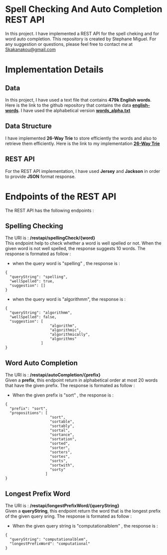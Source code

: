 # Spell Checking And Auto Completion REST API
In this project. I have implemented a REST API for the spell cheking and for word auto completion. 
This repository is created by Stephane Miguel. For any suggestion or questions, please feel free to contact me at Skakanakou@gmail.com

# Implementation Details
## Data
In this project, I have used a text file that contains **479k English words**. Here is the link to the github repository that contains the data [**english-words**](https://github.com/dwyl/english-words). I have used the alphabetical version [**words_alpha.txt**](https://github.com/dwyl/english-words/blob/master/words_alpha.txt)

## Data Structure
I have implemented **26-Way Trie** to store efficiently the words and also to retrieve them efficiently. Here is the link to my implementation [**26-Way Trie**](https://github.com/MiguelSteph/SpellCheckingAndAutoCompletionAPI/blob/master/SpellCheckingAndAutoCompletion/src/main/java/com/spell/dao/RWayTrie.java)

## REST API
For the REST API implementation, I have used **Jersey** and **Jackson** in order to provide **JSON** format response. 

# Endpoints of the REST API
The REST API has the following endpoints : 
## Spelling Checking
The URI is  : **/restapi/spellingCheck/{word}** <br>
This endpoint help to check whether a word is well spelled or not. When the given word is not well spelled, the response suggests 10 words.
The response is formated as follow : 

- when the query word is  "spelling" , the response is : 

```
{
  "queryString": "spelling",
  "wellSpelled": true,
  "suggestion": []
}
```

- when the query word is "algorithmm", the response is : 

```
{
  "queryString": "algorithmm",
  "wellSpelled": false,
  "suggestion": [
				    "algorithm",
				    "algorithmic",
				    "algorithmically",
				    "algorithms"
			    ]
}
```
## Word Auto Completion
The URI is : **/restapi/autoCompletion/{prefix}** <br>
Given a **prefix**, this endpoint return in alphabetical order at most 20 words that have the given prefix.
The response is formated as follow : 

- When the given prefix is "sort" , the response is :

```
{
  "prefix": "sort",
  "propositions": [
				    "sort",
				    "sortable",
				    "sortably",
				    "sortal",
				    "sortance",
				    "sortation",
				    "sorted",
				    "sorter",
				    "sorters",
				    "sortes",
				    "sorts",
				    "sortwith",
				    "sorty"
				  ]
}
```

## Longest Prefix Word
The URI is : **/restapi/longestPrefixWord/{queryString}** <br>
Given a **queryString**, this endpoint return the word that is the longest prefix of the given query sring.
The response is formated as follow : 

- When the given query string is "computationalblem" , the response is : 

```
{
  "queryString": "computationalblem",
  "longestPrefixWord": "computational"
}
```
